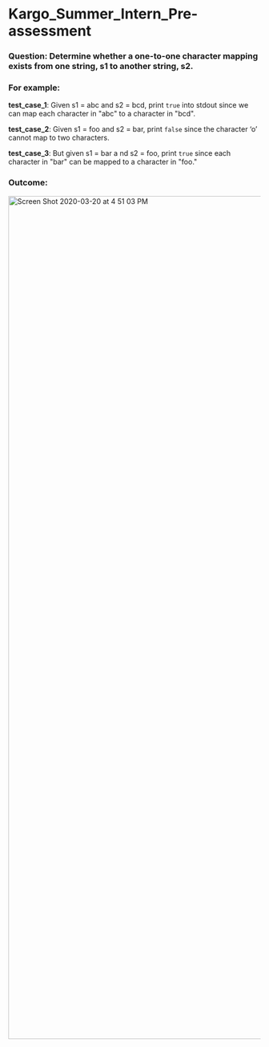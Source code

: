 # Kargo_Summer_Intern_Pre-assessment

### Question: Determine whether a one-to-one character mapping exists from one string, s1 to another string, s2.

### For example: 

<b>test_case_1</b>: Given ​s1 = abc​ and ​s2 = bcd,​ print `true` into stdout​ since we can map each character in "abc" to a character in "bcd".

<b>test_case_2</b>: Given ​s1 = foo​ and ​s2 = bar,​ print `false`​ since the character ‘o’ cannot map to two characters.

<b>test_case_3</b>: But given ​s1 = bar a​ nd ​s2 = foo​, print `true`​ since each character in "bar" can be mapped to a character in "foo."

### Outcome:
<img width="1680" alt="Screen Shot 2020-03-20 at 4 51 03 PM" src="https://user-images.githubusercontent.com/62447418/77209260-34d1d800-6ad4-11ea-9722-e0cee39ca2d5.png">
